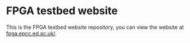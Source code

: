 # FPGA testbed website

This is the FPGA testbed website repository, you can view the website at [fpga.epcc.ed.ac.uk/](https://fpga.epcc.ed.ac.uk/).
